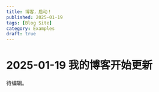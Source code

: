 ```yaml
---
title: 博客，启动！
published: 2025-01-19
tags: [Blog Site]
category: Examples
draft: true
---
```


# 2025-01-19 我的博客开始更新

待编辑。
